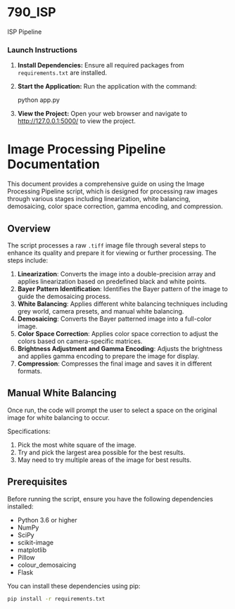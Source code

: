 # 790_ISP
ISP Pipeline 

### Launch Instructions

1. **Install Dependencies:** Ensure all required packages from `requirements.txt` are installed.

2. **Start the Application:** Run the application with the command:
   
   python app.py

3. **View the Project:** Open your web browser and navigate to http://127.0.0.1:5000/ to view the project.

# Image Processing Pipeline Documentation

This document provides a comprehensive guide on using the Image Processing Pipeline script, which is designed for processing raw images through various stages including linearization, white balancing, demosaicing, color space correction, gamma encoding, and compression.

## Overview

The script processes a raw `.tiff` image file through several steps to enhance its quality and prepare it for viewing or further processing. The steps include:

1. **Linearization**: Converts the image into a double-precision array and applies linearization based on predefined black and white points.
2. **Bayer Pattern Identification**: Identifies the Bayer pattern of the image to guide the demosaicing process.
3. **White Balancing**: Applies different white balancing techniques including grey world, camera presets, and manual white balancing.
4. **Demosaicing**: Converts the Bayer patterned image into a full-color image.
5. **Color Space Correction**: Applies color space correction to adjust the colors based on camera-specific matrices.
6. **Brightness Adjustment and Gamma Encoding**: Adjusts the brightness and applies gamma encoding to prepare the image for display.
7. **Compression**: Compresses the final image and saves it in different formats.

## Manual White Balancing

Once run, the code will prompt the user to select a space on the original image for white balancing to occur. 

Specifications:
1. Pick the most white square of the image.
2. Try and pick the largest area possible for the best results.
3. May need to try multiple areas of the image for best results.


## Prerequisites

Before running the script, ensure you have the following dependencies installed:

- Python 3.6 or higher
- NumPy
- SciPy
- scikit-image
- matplotlib
- Pillow
- colour_demosaicing
- Flask

You can install these dependencies using pip:

```bash
pip install -r requirements.txt


